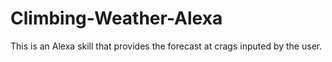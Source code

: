 # Climbing-Weather-Alexa

This is an Alexa skill that provides the forecast at crags inputed by the user. 

